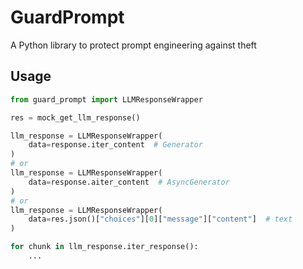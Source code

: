 # GuardPrompt
A Python library to protect prompt engineering against theft

## Usage
```py
from guard_prompt import LLMResponseWrapper

res = mock_get_llm_response()

llm_response = LLMResponseWrapper(
    data=response.iter_content  # Generator
)
# or
llm_response = LLMResponseWrapper(
    data=response.aiter_content  # AsyncGenerator
)
# or
llm_response = LLMResponseWrapper(
    data=res.json()["choices"][0]["message"]["content"]  # text
)

for chunk in llm_response.iter_response():
    ...

```
